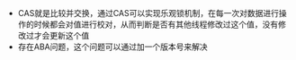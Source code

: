 - CAS就是比较并交换，通过CAS可以实现乐观锁机制，在每一次对数据进行操作的时候都会对值进行校对，从而判断是否有其他线程修改过这个值，没有修改过才会更新这个值
- 存在ABA问题，这个问题可以通过加一个版本号来解决